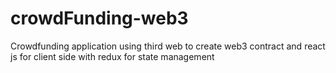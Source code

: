 # crowdFunding-web3
Crowdfunding application using third web to create web3 contract and react js for client side with redux for state management
